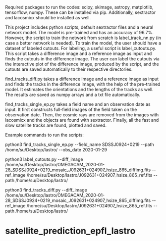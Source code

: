 Required packages to run the codes: scipy, skimage, astropy, matplotlib, tensorflow, numpy. These can be installed via pip.
Additionally, sextractor and lacosmicx should be installed as well.

This project includes python scripts, default sextractor files and a neural network model. The model is pre-trained and has an accuracy of 96.7%. However, the script to train the network from scratch is label_track_nn.py (in case a better network is needed). To train the model, the user should have a dataset of labeled cutouts. For labeling, a useful script is label_cutouts.py. This script takes a difference image and a reference image as input and finds the cutouts in the difference image. The user can label the cutouts via the interactive plot of the difference image, produced by the script, and the cutouts are saved automatically to their respective directories.

find_tracks_diff.py takes a difference image and a reference image as input and finds the tracks in the difference image, with the help of the pre-trained model. It estimates the orientations and the lengths of the tracks as well. The results are saved as numpy arrays and a txt file automatically.

find_tracks_single_ep.py takes a field name and an observation date as input. It first constructs full-field images of the field taken on the observation date. Then, the cosmic rays are removed from the images with lacosmicx and the objects are found with sextractor. Finally, all the fast and slow satellite tracks are found, plotted and saved.

Example commands to run the scripts:

python3 find_tracks_single_ep.py --field_name SDSSJ0924+0219 --path /home/su/Desktop/lastro/ --obs_date 2020-01-29

python3 label_cutouts.py --diff_image /home/su/Desktop/lastro/OMEGACAM_2020-01-28_SDSSJ0924+0219_mosaic_J092631+024907_hsize_865_diffimg.fits --ref_image /home/su/Desktop/lastro/J092631+024907_hsize_865_ref.fits --path /home/su/Desktop/lastro/

python3 find_tracks_diff.py --diff_image /home/su/Desktop/lastro/OMEGACAM_2020-01-28_SDSSJ0924+0219_mosaic_J092631+024907_hsize_865_diffimg.fits --ref_image /home/su/Desktop/lastro/J092631+024907_hsize_865_ref.fits --path /home/su/Desktop/lastro/

# satellite_prediction_epfl_lastro
